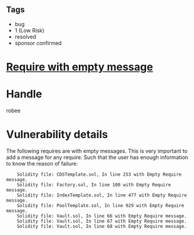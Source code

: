 ## Tags

- bug
- 1 (Low Risk)
- resolved
- sponsor confirmed

# [Require with empty message](https://github.com/code-423n4/2022-01-insure-findings/issues/15) 

# Handle

robee


# Vulnerability details

The following requires are with empty messages. 
This is very important to add a message for any require. Such that the user has enough 
information to know the reason of failure: 

        Solidity file: CDSTemplate.sol, In line 253 with Empty Require message.
        Solidity file: Factory.sol, In line 100 with Empty Require message.
        Solidity file: IndexTemplate.sol, In line 477 with Empty Require message.
        Solidity file: PoolTemplate.sol, In line 929 with Empty Require message.
        Solidity file: Vault.sol, In line 66 with Empty Require message.
        Solidity file: Vault.sol, In line 67 with Empty Require message.
        Solidity file: Vault.sol, In line 68 with Empty Require message.


